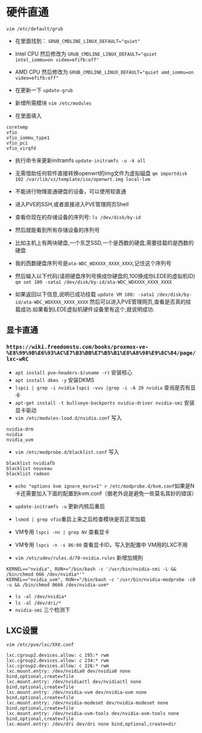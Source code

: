 # 硬件直通

`vim /etc/default/grub`
- 在里面找到：
`GRUB_CMDLINE_LINUX_DEFAULT="quiet"`
- Intel CPU 然后修改为
`GRUB_CMDLINE_LINUX_DEFAULT="quiet intel_iommu=on video=efifb:off"`
- AMD CPU 然后修改为
`GRUB_CMDLINE_LINUX_DEFAULT="quiet amd_iommu=on video=efifb:off"`
- 在更新一下
`update-grub`

- 新增所需模块
`vim /etc/modules`
- 在里面填入
```
coretemp
vfio
vfio_iommu_type1
vfio_pci
vfio_virqfd
```
- 执行命令来更新initramfs
`update-initramfs -u -k all`

- 无需借助任何软件直接转换openwrt的img文件为虚拟磁盘
`qm importdisk 102 /var/lib/vz/template/iso/openwrt.img local-lvm`

- 不能进行物理直通硬盘的设备，可以使用软直通
- 进入PVE的SSH,或者直接进入PVE管理网页Shell
- 查看你现在的存储设备的序列号:
`ls /dev/disk/by-id`
- 然后就能看到所有存储设备的序列号
- 比如主机上有两块硬盘,一个东芝SSD,一个是西数的硬盘,需要挂载的是西数的硬盘
- 我的西数硬盘序列号是`ata-WDC_WDXXXX_XXXX_XXXX`,记住这个序列号
- 然后输入以下代码(请把硬盘序列号换成你硬盘的,100换成你LEDE的虚拟机ID)
`qm set 100 -sata1 /dev/disk/by-id/ata-WDC_WDXXXX_XXXX_XXXX`
- 如果返回以下信息,说明已成功挂载
`update VM 100: -sata1 /dev/disk/by-id/ata-WDC_WDXXXX_XXXX_XXXX`
然后可以进入PVE管理网页,查看是否真的挂载成功.如果看到LEDE虚拟机硬件设备里有这个,就说明成功.

## 显卡直通
### `https://wiki.freedomstu.com/books/proxmox-ve-%E8%99%9B%E6%93%AC%E7%B3%BB%E7%B5%B1%E8%A8%98%E9%8C%84/page/lxc-wRC`
- `apt install pve-headers-$(uname -r)` 安装核心
- `apt install dkms -y` 安装DKMS
- `lspci | grep -i nvidia` `lspci -vvv |grep -i -A 20 nvidia` 查询是否有显卡
- `apt-get install -t bullseye-backports nvidia-driver nvidia-smi` 安装显卡驱动
- `vim /etc/modules-load.d/nvidia.conf` 写入
```
nvidia-drm
nvidia
nvidia_uvm
```
- `vim /etc/modprobe.d/blacklist.conf` 写入
```
blacklist nvidiafb
blacklist nouveau
blacklist radeon
```
- `echo "options kvm ignore_msrs=1" > /etc/modprobe.d/kvm.conf`如果是N卡还需要加入下面的配置到kvm.conf（据老外说是避免一些莫名其妙的错误）
- `update-initramfs -u` 更新内核后重启
- `lsmod | grep vfio`重启上来之后检查模块是否正常加载
- VM专用 `lspci -nn | grep NV` 查看显卡
- VM专用 `lspci -n -s 86:00` 查看显卡ID，写入到配置中 VM用的LXC不用

- `vim /etc/udev/rules.d/70-nvidia.rules` 新增加規則
```
KERNEL=="nvidia", RUN+="/bin/bash -c '/usr/bin/nvidia-smi -L && /bin/chmod 666 /dev/nvidia*'"
KERNEL=="nvidia_uvm", RUN+="/bin/bash -c '/usr/bin/nvidia-modprobe -c0 -u && /bin/chmod 0666 /dev/nvidia-uvm*
```
- `ls -al /dev/nvidia*`
- `ls -al /dev/dri/*`
- `nvidia-smi` 三个检测下
## LXC设置
`vim /etc/pve/lxc/XXX.conf`
```
lxc.cgroup2.devices.allow: c 195:* rwm
lxc.cgroup2.devices.allow: c 234:* rwm
lxc.cgroup2.devices.allow: c 226:* rwm
lxc.mount.entry: /dev/nvidia0 dev/nvidia0 none bind,optional,create=file
lxc.mount.entry: /dev/nvidiactl dev/nvidiactl none bind,optional,create=file
lxc.mount.entry: /dev/nvidia-uvm dev/nvidia-uvm none bind,optional,create=file
lxc.mount.entry: /dev/nvidia-modeset dev/nvidia-modeset none bind,optional,create=file
lxc.mount.entry: /dev/nvidia-uvm-tools dev/nvidia-uvm-tools none bind,optional,create=file
lxc.mount.entry: /dev/dri dev/dri none bind,optional,create=dir
```